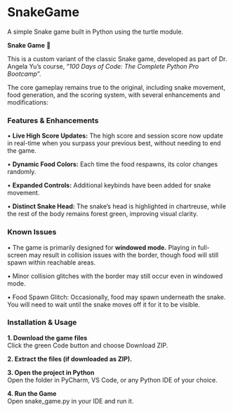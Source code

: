 # SnakeGame
A simple Snake game built in Python using the turtle module.

**Snake Game** 🐍



This is a custom variant of the classic Snake game, developed as part of Dr. Angela Yu’s course, “_100 Days of Code: The Complete Python Pro Bootcamp_”.

The core gameplay remains true to the original, including snake movement, food generation, and the scoring system, with several enhancements and modifications:

### **Features & Enhancements**

• **Live High Score Updates:** The high score and session score now update in real-time when you surpass your previous best, without needing to end the game.

• **Dynamic Food Colors:** Each time the food respawns, its color changes randomly.

• **Expanded Controls:** Additional keybinds have been added for snake movement.

• **Distinct Snake Head:** The snake’s head is highlighted in chartreuse, while the rest of the body remains forest green, improving visual clarity.

### **Known Issues**

• The game is primarily designed for **windowed mode.** Playing in full-screen may result in collision issues with the border, though food will still spawn within reachable areas.

• Minor collision glitches with the border may still occur even in windowed mode.

• Food Spawn Glitch: Occasionally, food may spawn underneath the snake. You will need to wait until the snake moves off it for it to be visible.

### **Installation & Usage**

**1. Download the game files**  
  Click the green Code button and choose Download ZIP.

**2. Extract the files (if downloaded as ZIP).**   

**3. Open the project in Python**   
  Open the folder in PyCharm, VS Code, or any Python IDE of your choice.

**4. Run the Game**   
  Open snake_game.py in your IDE and run it.


